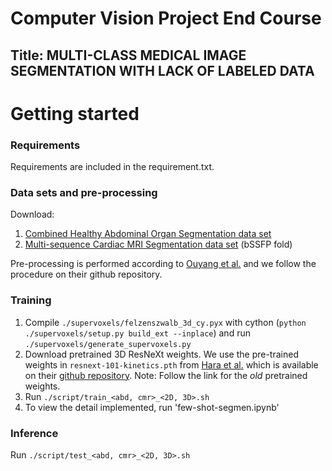 # Computer Vision Project End Course
## Title: MULTI-CLASS MEDICAL IMAGE SEGMENTATION WITH LACK OF LABELED DATA


# Getting started
### Requirements
Requirements are included in the requirement.txt.

### Data sets and pre-processing
Download:
1) [Combined Healthy Abdominal Organ Segmentation data set](https://chaos.grand-challenge.org/)
2) [Multi-sequence Cardiac MRI Segmentation data set](https://zmiclab.github.io/projects/mscmrseg19/) (bSSFP fold)

Pre-processing is performed according to [Ouyang et al.](https://github.com/cheng-01037/Self-supervised-Fewshot-Medical-Image-Segmentation/tree/2f2a22b74890cb9ad5e56ac234ea02b9f1c7a535) and we follow the procedure on their github repository.

### Training
1. Compile `./supervoxels/felzenszwalb_3d_cy.pyx` with cython (`python ./supervoxels/setup.py build_ext --inplace`) and run `./supervoxels/generate_supervoxels.py` 
2. Download pretrained 3D ResNeXt weights. We use the pre-trained weights in `resnext-101-kinetics.pth` from [Hara et al.](https://openaccess.thecvf.com/content_cvpr_2018/papers/Hara_Can_Spatiotemporal_3D_CVPR_2018_paper.pdf) which is available on their [github repository](https://github.com/kenshohara/3D-ResNets-PyTorch). Note: Follow the link for the *old* pretrained weights. 
3. Run `./script/train_<abd, cmr>_<2D, 3D>.sh` 
4. To view the detail implemented, run 'few-shot-segmen.ipynb'
### Inference
Run `./script/test_<abd, cmr>_<2D, 3D>.sh` 
